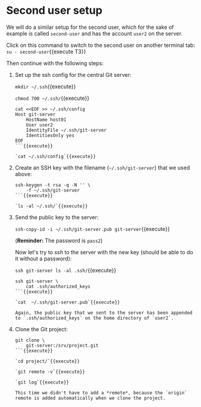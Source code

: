 # Second user setup

We will do a similar setup for the second user, which for the sake of
example is called `second-user` and has the account `user2` on the
server.

Click on this command to switch to the second user on another terminal
tab: `su - second-user`{{execute T3}}

Then continue with the following steps:

1. Set up the ssh config for the central Git server:
   
   `mkdir ~/.ssh`{{execute}}
   
   `chmod 700 ~/.ssh/`{{execute}}
   
   ```
   cat <<EOF >> ~/.ssh/config
   Host git-server
       HostName host01
       User user2
       IdentityFile ~/.ssh/git-server
       IdentitiesOnly yes 
   EOF
   ```{{execute}}
   
   `cat ~/.ssh/config`{{execute}}
   
2. Create an SSH key with the filename (`~/.ssh/git-server`) that we
   used above:

   ```
   ssh-keygen -t rsa -q -N '' \
       -f ~/.ssh/git-server
   ```{{execute}}
   
   `ls -al ~/.ssh/`{{execute}}
   
3. Send the public key to the server:
   
   `ssh-copy-id -i ~/.ssh/git-server.pub git-server`{{execute}}
   
   (**Reminder:** The password is `pass2`)
   
   Now let's try to *ssh* to the server with the new key (should be
   able to do it without a password):
   
   `ssh git-server ls -al .ssh/`{{execute}}
   
   ```
   ssh git-server \
       cat .ssh/authorized_keys
   ```{{execute}}
   
   `cat  ~/.ssh/git-server.pub`{{execute}}
   
   Again, the public key that we sent to the server has been appended
   to `.ssh/authorized_keys` on the home directory of `user2`.

4. Clone the Git project:

   ```
   git clone \
       git-server:/srv/project.git
   ```{{execute}}

   `cd project/`{{execute}}
   
   `git remote -v`{{execute}}
   
   `git log`{{execute}}
   
   This time we didn't have to add a *remote*, because the `origin`
   remote is added automatically when we clone the project.
